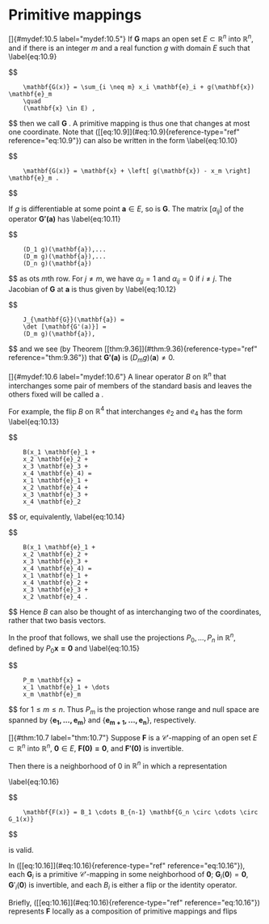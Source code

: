 # Primitive mappings

<!-- ::: mydef -->
[]{#mydef:10.5 label="mydef:10.5"} If $\mathbf{G}$ maps an open set
$E \subset \mathbb{R}^n$ into $\mathbb{R}^n$, and if there is an integer $m$ and a real
function $g$ with domain $E$ such that 
\label{eq:10.9}

$$

        \mathbf{G(x)} = \sum_{i \neq m} x_i \mathbf{e}_i + g(\mathbf{x}) \mathbf{e}_m
        \quad
        (\mathbf{x} \in E) ,
$$
 then we call $\mathbf{G}$ . A primitive
mapping is thus one that changes at most one coordinate. Note that
(\[\[eq:10.9\]](#eq:10.9){reference-type="ref" reference="eq:10.9"}) can
also be written in the form 
\label{eq:10.10}

$$

        \mathbf{G(x)} = \mathbf{x} + \left[ g(\mathbf{x}) - x_m \right] \mathbf{e}_m .
$$


If $g$ is differentiable at some point $\mathbf{a} \in E$, so is
$\mathbf{G}$. The matrix $[\alpha_{ij}]$ of the operator
$\mathbf{G'(a)}$ has 
\label{eq:10.11}

$$

        (D_1 g)(\mathbf{a}),...
        (D_m g)(\mathbf{a}),...
        (D_n g)(\mathbf{a})
$$
 as ots $m$th row. For $j \neq m$, we have
$\alpha_{jj} = 1$ and $\alpha_{ij} = 0$ if $i \neq j$. The Jacobian of
$\mathbf{G}$ at $\mathbf{a}$ is thus given by 
\label{eq:10.12}

$$

        J_{\mathbf{G}}(\mathbf{a}) =
        \det [\mathbf{G'(a)}] =
        (D_m g)(\mathbf{a}),
$$
 and we see (by Theorem
\[\[thm:9.36\]](#thm:9.36){reference-type="ref" reference="thm:9.36"})
that $\mathbf{G'(a)}$ is $(D_m g)(\mathbf{a}) \neq 0$.
<!-- ::: -->

<!-- ::: mydef -->
[]{#mydef:10.6 label="mydef:10.6"} A linear operator $B$ on $\mathbb{R}^n$ that
interchanges some pair of members of the standard basis and leaves the
others fixed will be called a .

For example, the flip $B$ on $\mathbb{R}^4$ that interchanges $e_2$ and $e_4$
has the form 
\label{eq:10.13}

$$

        B(x_1 \mathbf{e}_1 +
        x_2 \mathbf{e}_2 +
        x_3 \mathbf{e}_3 +
        x_4 \mathbf{e}_4) =
        x_1 \mathbf{e}_1 +
        x_2 \mathbf{e}_4 +
        x_3 \mathbf{e}_3 +
        x_4 \mathbf{e}_2
$$
 or, equivalently, 
\label{eq:10.14}

$$

        B(x_1 \mathbf{e}_1 +
        x_2 \mathbf{e}_2 +
        x_3 \mathbf{e}_3 +
        x_4 \mathbf{e}_4) =
        x_1 \mathbf{e}_1 +
        x_4 \mathbf{e}_2 +
        x_3 \mathbf{e}_3 +
        x_2 \mathbf{e}_4 .
$$
 Hence $B$ can also be thought of as
interchanging two of the coordinates, rather that two basis vectors.

In the proof that follows, we shall use the projections $P_0,\dots,P_n$
in $\mathbb{R}^n$, defined by $P_0 \mathbf{x = 0}$ and 
\label{eq:10.15}

$$

        P_m \mathbf{x} =
        x_1 \mathbf{e}_1 + \dots
        x_m \mathbf{e}_m
$$
 for $1 \leq m \leq n$. Thus $P_m$ is the
projection whose range and null space are spanned by
$\{\mathbf{e_1,...,e_m}\}$ and $\{\mathbf{e_{m+1},...,e_n}\}$,
respectively.
<!-- ::: -->

<!-- ::: thm -->
[]{#thm:10.7 label="thm:10.7"} Suppose $\mathbf{F}$ is a
$\mathscr{C}'$-mapping of an open set $E \subset \mathbb{R}^n$ into $\mathbb{R}^n$,
$\mathbf{0} \in E$, $\mathbf{F(0) = 0}$, and $\mathbf{F'(0)}$ is
invertible.

Then there is a neighborhood of $0$ in $\mathbb{R}^n$ in which a representation

\label{eq:10.16}

$$

        \mathbf{F(x)} = B_1 \cdots B_{n-1} \mathbf{G_n \circ \cdots \circ G_1(x)}
$$

is valid.

In (\[\[eq:10.16\]](#eq:10.16){reference-type="ref"
reference="eq:10.16"}), each $\mathbf{G}_i$ is a primitive
$\mathscr{C}'$-mapping in some neighborhood of $\mathbf{0}$;
$\mathbf{G}_i(\mathbf{0})=\mathbf{0}$, $\mathbf{G}'_i(\mathbf{0})$ is
invertible, and each $B_i$ is either a flip or the identity operator.
<!-- ::: -->

Briefly, (\[\[eq:10.16\]](#eq:10.16){reference-type="ref"
reference="eq:10.16"}) represents $\mathbf{F}$ locally as a composition
of primitive mappings and flips
